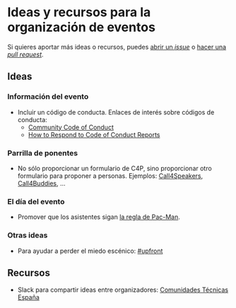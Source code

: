 # Ideas y recursos para la organización de eventos

Si quieres aportar más ideas o recursos, puedes [abrir un _issue_](https://github.com/comunidad-tecnologica/organizar-eventos/issues/new) o [hacer una _pull request_](https://help.github.com/en/articles/creating-a-pull-request).

## Ideas

### Información del evento

* Incluir un código de conducta. Enlaces de interés sobre códigos de conducta:
  * [Community Code of Conduct](https://communitycodeofconduct.com)
  * [How to Respond to Code of Conduct Reports](https://frameshiftconsulting.com/code-of-conduct-book/)

### Parrilla de ponentes

* No sólo proporcionar un formulario de C4P, sino proporcionar otro formulario para proponer a personas. Ejemplos: [Call4Speakers](https://twitter.com/canariasjs/status/1102516535334264832), [Call4Buddies](https://github.com/rachelcarmena/call4buddies), ...

### El día del evento

* Promover que los asistentes sigan [la regla de Pac-Man](https://www.ericholscher.com/blog/2017/aug/2/pacman-rule-conferences/).

### Otras ideas

* Para ayudar a perder el miedo escénico: [#upfront](http://weareupfront.com)

## Recursos

* Slack para compartir ideas entre organizadores: [Comunidades Técnicas España](https://join.slack.com/t/comunidadestc-mld4471/shared_invite/enQtNjY1MzA1NzM5OTM5LWI4YmQ1MGE3MjNhOTRlZjBlYWZjNGFhNDFmOTg5NTMxZDQwYzk4NDI2ODRmNzk0ZmI1YzEyMWIyZDlmMmFmNjc)
